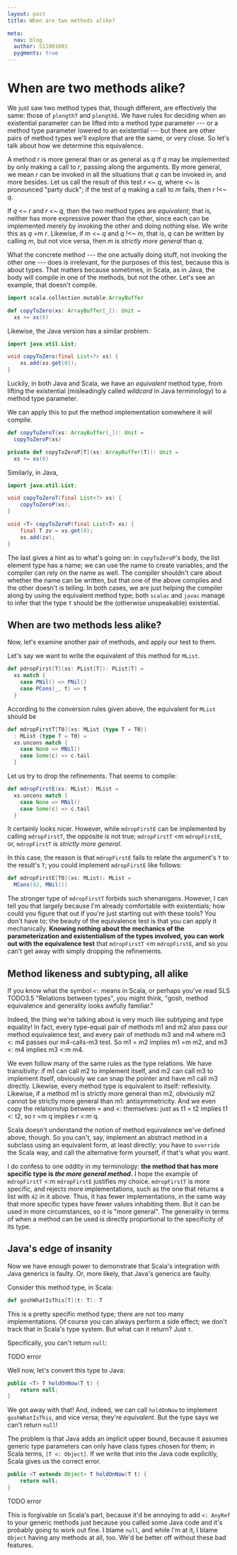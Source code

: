 ```yaml
---
layout: post
title: When are two methods alike?

meta:
  nav: blog
  author: S11001001
  pygments: true
---
```


When are two methods alike?
===========================

We just saw two method types that, though different, are effectively
the same: those of `plengthT` and `plengthE`.  We have rules for
deciding when an existential parameter can be lifted into a method
type parameter --- or a method type parameter lowered to an
existential --- but there are other pairs of method types we'll
explore that are the same, or very close.  So let's talk about how we
determine this equivalence.

A method *r* is more general than or as general as *q* if *q* may be
implemented by only making a call to *r*, passing along the arguments.
By more general, we mean *r* can be invoked in all the situations that
*q* can be invoked in, and more besides.  Let us call the result of
this test *r* <~ *q*, where <~ is pronounced "party duck"; if the test
of *q* making a call to *m* fails, then *r* !<~ *q*.

If *q* <~ *r* and *r* <~ *q*, then the two method types are
*equivalent*; that is, neither has more expressive power than the
other, since each can be implemented merely by invoking the other and
doing nothing else.  We write this as *q* =m *r*.  Likewise, if *m* <~
*q* and *q* !<~ *m*, that is, *q* can be written by calling *m*, but
not vice versa, then *m* is *strictly more general* than *q*.

What the concrete method --- the one actually doing stuff, not
invoking the other one --- does is irrelevant, for the purposes of
this test, because this is about types.  That matters because
sometimes, in Scala, as in Java, the body will compile in one of the
methods, but not the other.  Let's see an example, that doesn't
compile.

```scala
import scala.collection.mutable.ArrayBuffer

def copyToZero(xs: ArrayBuffer[_]): Unit =
  xs += xs(0)
```

Likewise, the Java version has a similar problem.

```java
import java.util.List;

void copyToZero(final List<?> xs) {
    xs.add(xs.get(0));
}
```

Luckily, in both Java and Scala, we have an *equivalent* method type,
from lifting the existential (misleadingly called *wildcard* in Java
terminology) to a method type parameter.

We can apply this to put the method implementation somewhere it will
compile.

```scala
def copyToZeroT(xs: ArrayBuffer[_]): Unit =
  copyToZeroP(xs)

private def copyToZeroP[T](xs: ArrayBuffer[T]): Unit =
  xs += xs(0)
```

Similarly, in Java,

```java
import java.util.List;

void copyToZeroT(final List<?> xs) {
    copyToZeroP(xs);
}

void <T> copyToZeroP(final List<T> xs) {
    final T zv = xs.get(0);
    xs.add(zv);
}
```

The last gives a hint as to what's going on: in `copyToZeroP`'s body,
the list element type has a name; we can use the name to create
variables, and the compiler can rely on the name as well.  The
compiler shouldn't care about whether the name can be written, but
that one of the above compiles and the other doesn't is telling.  In
both cases, we are just helping the compiler along by using the
equivalent method type; both `scalac` and `javac` manage to infer that
the type `T` should be the (otherwise unspeakable) existential.

When are two methods less alike?
--------------------------------

Now, let's examine another pair of methods, and apply our test to
them.

Let's say we want to write the equivalent of this method for `MList`.

```scala
def pdropFirst[T](xs: PList[T]): PList[T] =
  xs match {
    case PNil() => PNil()
    case PCons(_, t) => t
  }
```

According to the conversion rules given above, the equivalent for
`MList` should be

```scala
def mdropFirstT[T0](xs: MList {type T = T0})
  : MList {type T = T0} =
  xs.uncons match {
    case None => MNil()
    case Some(c) => c.tail
  }
```

Let us try to drop the refinements.  That seems to compile:

```scala
def mdropFirstE(xs: MList): MList =
  xs.uncons match {
    case None => MNil()
    case Some(c) => c.tail
  }
```

It certainly looks nicer.  However, while `mdropFirstE` can be
implemented by calling `mdropFirstT`, the opposite is not true;
`mdropFirstT` <m `mdropFirstE`, or, `mdropFirstT` is *strictly more
general*.

In this case, the reason is that `mdropFirstE` fails to relate the
argument's `T` to the result's `T`; you could implement `mdropFirstE`
like follows:

```scala
def mdropFirstE[T0](xs: MList): MList =
  MCons(42, MNil())
```

The stronger type of `mdropFirstT` forbids such shenanigans.  However,
I can tell you that largely because I'm already comfortable with
existentials; how could you figure that out if you're just starting
out with these tools?  You don't have to; the beauty of the
equivalence test is that you can apply it mechanically.  **Knowing
nothing about the mechanics of the parameterization and existentialism
of the types involved, you can work out with the equivalence test**
that `mdropFirstT` <m `mdropFirstE`, and so you can't get away with
simply dropping the refinements.

Method likeness and subtyping, all alike
----------------------------------------

If you know what the symbol `<:` means in Scala, or perhaps you've
read SLS TODO3.5 "Relations between types", you might think, "gosh,
method equivalence and generality looks awfully familiar."

Indeed, the thing we're talking about is very much like subtyping and
type equality!  In fact, every type-equal pair of methods m1 and m2
also pass our method equivalence test, and every pair of methods m3
and m4 where m3 <: m4 passes our m4-calls-m3 test.  So m1 = m2 implies
m1 =m m2, and m3 <: m4 implies m3 <:m m4.

We even follow many of the same rules as the type relations.  We have
transitivity: if m1 can call m2 to implement itself, and m2 can call
m3 to implement itself, obviously we can snap the pointer and have m1
call m3 directly.  Likewise, every method type is equivalent to
itself: reflexivity.  Likewise, if a method m1 is strictly more
general than m2, obviously m2 cannot be strictly more general than m1:
antisymmetricity.  And we even copy the relationship between = and <:
themselves: just as t1 = t2 implies t1 <: t2, so r =m q implies r <:m
q.

Scala doesn't understand the notion of method equivalence we've
defined above, though.  So you can't, say, implement an abstract
method in a subclass using an equivalent form, at least directly; you
have to `override` the Scala way, and call the alternative form
yourself, if that's what you want.

I do confess to one oddity in my terminology: **the method that has
more specific type is *the more general method*.** I hope the example
of `mdropFirstT` <:m `mdropFirstE` justifies my choice.  `mdropFirstT`
is more specific, and rejects more implementations, such as the one
that returns a list with `42` in it above.  Thus, it has fewer
implementations, in the same way that more specific types have fewer
values inhabiting them.  But it can be used in more circumstances, so
it is "more general".  The generality in terms of when a method can be
used is directly proportional to the specificity of its type.

Java's edge of insanity
-----------------------

Now we have enough power to demonstrate that Scala's integration with
Java generics is faulty.  Or, more likely, that Java's generics are
faulty.

Consider this method type, in Scala:

```scala
def goshWhatIsThis[T](t: T): T
```

This is a pretty specific method type; there are not too many
implementations.  Of course you can always perform a side effect; we
don't track that in Scala's type system.  But what can it return?
Just `t`.

Specifically, you can't return `null`:

TODO error

Well now, let's convert this type to Java:

```java
public <T> T holdOnNow(T t) {
    return null;
}
```

We got away with that!  And, indeed, we can call `holdOnNow` to
implement `goshWhatIsThis`, and vice versa; they're *equivalent*.  But
the type says we can't return `null`!

The problem is that Java adds an implicit upper bound, because it
assumes generic type parameters can only have class types chosen for
them; in Scala terms, `[T <: Object]`.  If we write that into the Java
code explicitly, Scala gives us the correct error.

```java
public <T extends Object> T holdOnNow(T t) {
    return null;
}
```

TODO error

This is forgivable on Scala's part, because it'd be annoying to add
`<: AnyRef` to your generic methods just because you called some Java
code and it's probably going to work out fine.  I blame `null`, and
while I'm at it, I blame `Object` having any methods at all, too.
We'd be better off without these bad features.
